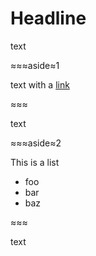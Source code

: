 # Headline

text

≈≈≈aside≈1

text with a [link](http://example.com)

≈≈≈

text

≈≈≈aside≈2

This is a list

-  foo
-  bar
-  baz

≈≈≈

text